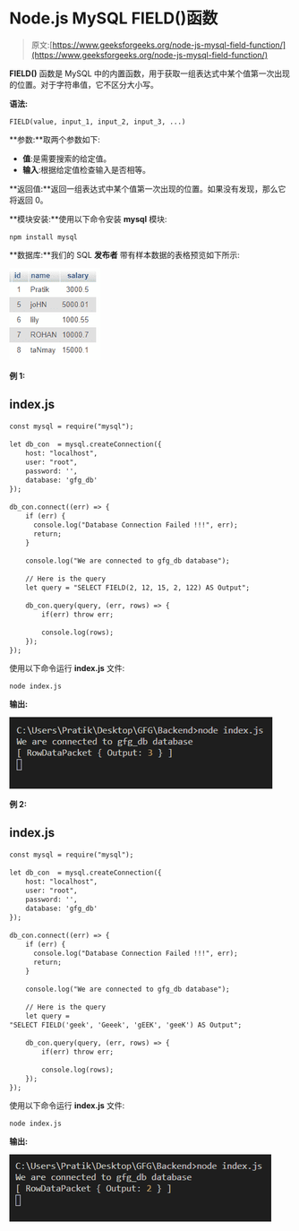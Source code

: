 # Node.js MySQL FIELD()函数

> 原文:[https://www.geeksforgeeks.org/node-js-mysql-field-function/](https://www.geeksforgeeks.org/node-js-mysql-field-function/)

**FIELD()** 函数是 MySQL 中的内置函数，用于获取一组表达式中某个值第一次出现的位置。对于字符串值，它不区分大小写。

**语法:**

```
FIELD(value, input_1, input_2, input_3, ...)
```

**参数:**取两个参数如下:

*   **值**:是需要搜索的给定值。
*   **输入**:根据给定值检查输入是否相等。

**返回值:**返回一组表达式中某个值第一次出现的位置。如果没有发现，那么它将返回 0。

**模块安装:**使用以下命令安装 **mysql** 模块:

```
npm install mysql
```

**数据库:**我们的 SQL **发布者** 带有样本数据的表格预览如下所示:

![](img/862e0dc0654aee673b376e8190bacaa5.png)

**例 1:**

## index.js

```
const mysql = require("mysql");

let db_con  = mysql.createConnection({
    host: "localhost",
    user: "root",
    password: '',
    database: 'gfg_db'
});

db_con.connect((err) => {
    if (err) {
      console.log("Database Connection Failed !!!", err);
      return;
    }

    console.log("We are connected to gfg_db database");

    // Here is the query
    let query = "SELECT FIELD(2, 12, 15, 2, 122) AS Output";

    db_con.query(query, (err, rows) => {
        if(err) throw err;

        console.log(rows);
    });
});
```

使用以下命令运行 **index.js** 文件:

```
node index.js
```

**输出:**

![](img/47829fee2a8286eefb6ad109234bb7c6.png)

**例 2:**

## index.js

```
const mysql = require("mysql");

let db_con  = mysql.createConnection({
    host: "localhost",
    user: "root",
    password: '',
    database: 'gfg_db'
});

db_con.connect((err) => {
    if (err) {
      console.log("Database Connection Failed !!!", err);
      return;
    }

    console.log("We are connected to gfg_db database");

    // Here is the query
    let query = 
"SELECT FIELD('geek', 'Geeek', 'gEEK', 'geeK') AS Output";

    db_con.query(query, (err, rows) => {
        if(err) throw err;

        console.log(rows);
    });
});
```

使用以下命令运行 **index.js** 文件:

```
node index.js
```

**输出:**

![](img/29f4df330cb2c32b845b9fced0606f5d.png)